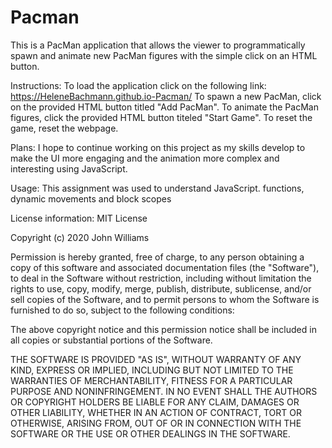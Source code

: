 # Pacman


This is a PacMan application that allows the viewer to programmatically spawn and animate new PacMan figures with the simple click on an HTML button.

Instructions:
To load the application click on the following link: https://HeleneBachmann.github.io-Pacman/
To spawn a new PacMan, click on the provided HTML button titled "Add PacMan".
To animate the PacMan figures, click the provided HTML button titeled "Start Game".
To reset the game, reset the webpage.

Plans:
I hope to continue working on this project as my skills develop to make the UI more engaging and the animation more complex and interesting using JavaScript.

Usage:
This assignment was used to understand JavaScript. functions, dynamic movements and block scopes


License information:
MIT License

Copyright (c) 2020 John Williams

Permission is hereby granted, free of charge, to any person obtaining a copy
of this software and associated documentation files (the "Software"), to deal
in the Software without restriction, including without limitation the rights
to use, copy, modify, merge, publish, distribute, sublicense, and/or sell
copies of the Software, and to permit persons to whom the Software is
furnished to do so, subject to the following conditions:

The above copyright notice and this permission notice shall be included in all
copies or substantial portions of the Software.

THE SOFTWARE IS PROVIDED "AS IS", WITHOUT WARRANTY OF ANY KIND, EXPRESS OR
IMPLIED, INCLUDING BUT NOT LIMITED TO THE WARRANTIES OF MERCHANTABILITY,
FITNESS FOR A PARTICULAR PURPOSE AND NONINFRINGEMENT. IN NO EVENT SHALL THE
AUTHORS OR COPYRIGHT HOLDERS BE LIABLE FOR ANY CLAIM, DAMAGES OR OTHER
LIABILITY, WHETHER IN AN ACTION OF CONTRACT, TORT OR OTHERWISE, ARISING FROM,
OUT OF OR IN CONNECTION WITH THE SOFTWARE OR THE USE OR OTHER DEALINGS IN THE
SOFTWARE.
